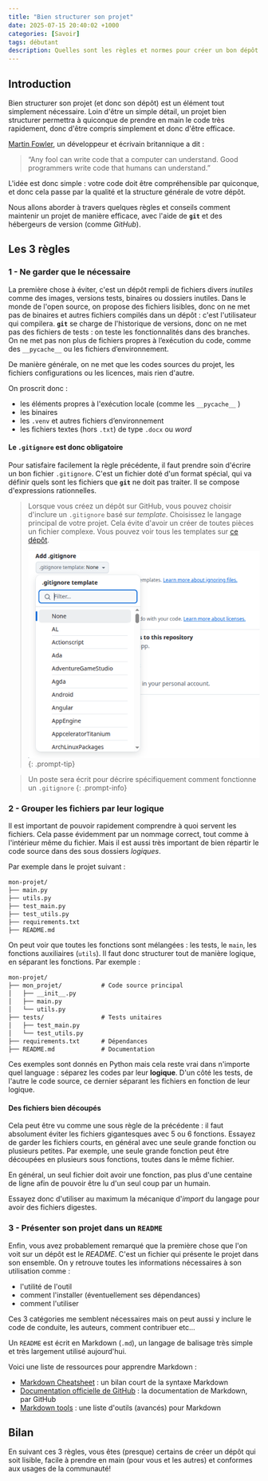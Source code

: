 ```yaml
---
title: "Bien structurer son projet"
date: 2025-07-15 20:40:02 +1000
categories: [Savoir]
tags: débutant
description: Quelles sont les règles et normes pour créer un bon dépôt
---
```


## Introduction

Bien structurer son projet (et donc son dépôt) est un élément tout simplement nécessaire. Loin d'être un simple détail, un projet bien structurer permettra à quiconque de prendre en main le code très rapidement, donc d'être compris simplement et donc d'être efficace. 

[Martin Fowler](https://www.martinfowler.com/), un développeur et écrivain britannique a dit :

> “Any fool can write code that a computer can understand. Good programmers write code that humans can understand.” 

L'idée est donc simple : votre code doit être compréhensible par quiconque, et donc cela passe par la qualité et la structure générale de votre dépôt. 

Nous allons aborder à travers quelques règles et conseils comment maintenir un projet de manière efficace, avec l'aide de **`git`** et des hébergeurs de version (comme *GitHub*).

## Les 3 règles

### 1 - Ne garder que le nécessaire

La première chose à éviter, c'est un dépôt rempli de fichiers divers *inutiles* comme des images, versions tests, binaires ou dossiers inutiles. Dans le monde de l'open source, on propose des fichiers lisibles, donc on ne met pas de binaires et autres fichiers compilés dans un dépôt : c'est l'utilisateur qui compilera. **`git`** se charge de l'historique de versions, donc on ne met pas des fichiers de tests : on teste les fonctionnalités dans des branches. On ne met pas non plus de fichiers propres à l’exécution du code, comme des `__pycache__` ou les fichiers d’environnement. 

De manière générale, on ne met que les codes sources du projet, les fichiers configurations ou les licences, mais rien d'autre.

On proscrit donc :

- les éléments propres à l'exécution locale (comme les `__pycache__` )
- les binaires 
- les `.venv` et autres fichiers d’environnement
- les fichiers textes (hors `.txt`) de type `.docx` ou *word*

#### Le `.gitignore` est donc obligatoire

Pour satisfaire facilement la règle précédente, il faut prendre soin d'écrire un bon fichier `.gitignore`. C'est un fichier doté d'un format spécial, qui va définir quels sont les fichiers que **`git`** ne doit pas traiter. Il se compose d'expressions rationnelles. 

> Lorsque vous créez un dépôt sur GitHub, vous pouvez choisir d'inclure un `.gitignore` basé sur *template*. Choisissez le langage principal de votre projet. Cela évite d'avoir un créer de toutes pièces un fichier complexe. Vous pouvez voir tous les templates sur [ce dépôt](https://github.com/github/gitignore).
> 
> ![...](/assets/img/gitignore.png)
{: .prompt-tip}

> Un poste sera écrit pour décrire spécifiquement comment fonctionne un `.gitignore`
{: .prompt-info}

### 2 - Grouper les fichiers par leur logique

Il est important de pouvoir rapidement comprendre à quoi servent les fichiers. Cela passe évidemment par un nommage correct, tout comme à l'intérieur même du fichier. Mais il est aussi très important de bien répartir le code source dans des sous dossiers *logiques*.

Par exemple dans le projet suivant : 

```
mon-projet/
├── main.py
├── utils.py
├── test_main.py
├── test_utils.py
├── requirements.txt
├── README.md
```

On peut voir que toutes les fonctions sont mélangées : les tests, le `main`, les fonctions auxiliaires (`utils`). Il faut donc structurer tout de manière logique, en séparant les fonctions. Par exemple :

```
mon-projet/
├── mon_projet/           # Code source principal
│   ├── __init__.py
│   ├── main.py
│   └── utils.py
├── tests/                # Tests unitaires
│   ├── test_main.py
│   └── test_utils.py
├── requirements.txt      # Dépendances
├── README.md             # Documentation
```

Ces exemples sont donnés en Python mais cela reste vrai dans n'importe quel language : séparez les codes par leur **logique**. D'un côté les tests, de l'autre le code source, ce dernier séparant les fichiers en fonction de leur logique. 

#### Des fichiers bien découpés

Cela peut être vu comme une sous règle de la précédente : il faut absolument éviter les fichiers gigantesques avec 5 ou 6 fonctions. Essayez de garder les fichiers courts, en général avec une seule grande fonction ou plusieurs petites. Par exemple, une seule grande fonction peut être découpées en plusieurs sous fonctions, toutes dans le même fichier. 

En général, un seul fichier doit avoir une fonction, pas plus d'une centaine de ligne afin de pouvoir être lu d'un seul coup par un humain.

Essayez donc d'utiliser au maximum la mécanique d'*import* du langage pour avoir des fichiers digestes. 

### 3 - Présenter son projet dans un `README`

Enfin, vous avez probablement remarqué que la première chose que l'on voit sur un dépôt est le *README*. C'est un fichier qui présente le projet dans son ensemble. On y retrouve toutes les informations nécessaires à son utilisation comme :

- l'utilité de l'outil
- comment l'installer (éventuellement ses dépendances)
- comment l'utiliser

Ces 3 catégories me semblent nécessaires mais on peut aussi y inclure le code de conduite, les auteurs, comment contribuer etc...

Un `README` est écrit en Markdown (`.md`), un langage de balisage très simple et très largement utilisé aujourd'hui. 

Voici une liste de ressources pour apprendre Markdown :

- [Markdown Cheatsheet](https://github.com/adam-p/markdown-here/wiki/Markdown-Cheatsheet) : un bilan court de la syntaxe Markdown
- [Documentation officielle de GitHub](https://docs.github.com/en/get-started/writing-on-github/getting-started-with-writing-and-formatting-on-github/basic-writing-and-formatting-syntax) : la documentation de Markdown, par GitHub
- [Markdown tools](https://github.com/dhyeythumar/awesome-readme-tools) : une liste d'outils (avancés) pour Markdown

## Bilan

En suivant ces 3 règles, vous êtes (presque) certains de créer un dépôt qui soit lisible, facile à prendre en main (pour vous et les autres) et conformes aux usages de la communauté!
